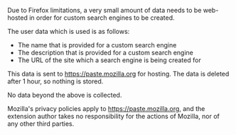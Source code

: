 Due to Firefox limitations, a very small amount of data needs to be web-hosted in order for custom search engines to be created.

The user data which is used is as follows:
* The name that is provided for a custom search engine
* The description that is provided for a custom search engine
* The URL of the site which a search engine is being created for

This data is sent to https://paste.mozilla.org for hosting. The data is deleted after 1 hour, so nothing is stored.

No data beyond the above is collected.

Mozilla's privacy policies apply to https://paste.mozilla.org, and the extension author takes no responsibility for the
actions of Mozilla, nor of any other third parties.